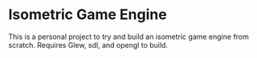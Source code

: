 # Isometric Game Engine #

This is a personal project to try and build an isometric game engine from 
scratch.  Requires Glew, sdl, and opengl to build.

